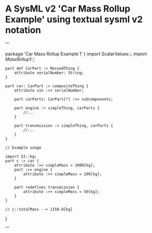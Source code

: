 # A SysML v2 'Car Mass Rollup Example'  using textual sysml v2 notation

'''

package 'Car Mass Rollup Example 1' {
	import ScalarValues::*;
	import MassRollup1::*;
	
	part def CarPart :> MassedThing {			
		attribute serialNumber: String;
	}
	
	part car: CarPart :> compositeThing {	
		attribute vin :>> serialNumber;
		
		part carParts: CarPart[*] :>> subcomponents;
		
		part engine :> simpleThing, carParts {
			//...
		}
		
		part transmission :> simpleThing, carParts {
			//...
		}
	}

	// Example usage
	
	import SI::kg;
	part c :> car {
		attribute :>> simpleMass = 1000[kg];
		part :>> engine {
			attribute :>> simpleMass = 100[kg];
		}
		
		part redefines transmission {
			attribute :>> simpleMass = 50[kg];
		}	
	}
	
	// c::totalMass --> 1150.0[kg]
}

'''
